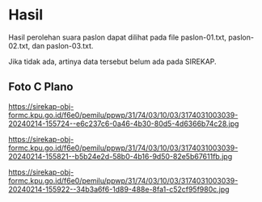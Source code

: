 # Hasil

Hasil perolehan suara paslon dapat dilihat pada file paslon-01.txt, paslon-02.txt, dan paslon-03.txt.

Jika tidak ada, artinya data tersebut belum ada pada SIREKAP.

## Foto C Plano

https://sirekap-obj-formc.kpu.go.id/f6e0/pemilu/ppwp/31/74/03/10/03/3174031003039-20240214-155724--e6c237c6-0a46-4b30-80d5-4d6366b74c28.jpg

https://sirekap-obj-formc.kpu.go.id/f6e0/pemilu/ppwp/31/74/03/10/03/3174031003039-20240214-155821--b5b24e2d-58b0-4b16-9d50-82e5b67611fb.jpg

https://sirekap-obj-formc.kpu.go.id/f6e0/pemilu/ppwp/31/74/03/10/03/3174031003039-20240214-155922--34b3a6f6-1d89-488e-8fa1-c52cf95f980c.jpg
